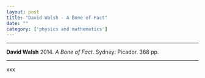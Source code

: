 ```yaml
---
layout: post
title: "David Walsh - A Bone of Fact"
date: ""
category: ['physics and mathematics']
---
```



***
<b>David Walsh</b> 2014. _A Bone of Fact_. Sydney: Picador. 368 pp.

***


xxx

 

